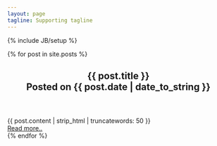```yaml
---
layout: page
tagline: Supporting tagline
---
```

{% include JB/setup %}

{% for post in site.posts %}
<div class="entry-content">
	<article class="unit-article layout-page">
		<div class="unit-article-inner">
			<div class="content">
				<header>
					<h1 class="h2 entry-title">
						<div class="title">{{ post.title }}</div>
						<span class="date">Posted on {{ post.date | date_to_string }}</span>
					</h1>
				</header>
				<div class="entry-content">
					{{ post.content | strip_html | truncatewords: 50 }}
				</div>
				<footer class="article-footer">
					<a class="read-more" href="{{ BASE_PATH }}{{ post.url }}">Read more..</a>
				</footer>
			</div>
		</div>
	</article>
</div>
{% endfor %}